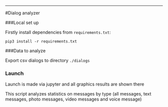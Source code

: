 ****

#Dialog analyzer

###Local set up

Firstly install dependencies from `requirements.txt`:

`pip3 install -r requirements.txt`

###Data to analyze

Export csv dialogs to directory `./dialogs`

### Launch

Launch is made via jupyter and all graphics results are shown
 there


This script analyzes statistics on messages by type (all 
messages, text messages, photo messages, video messages and voice message)
